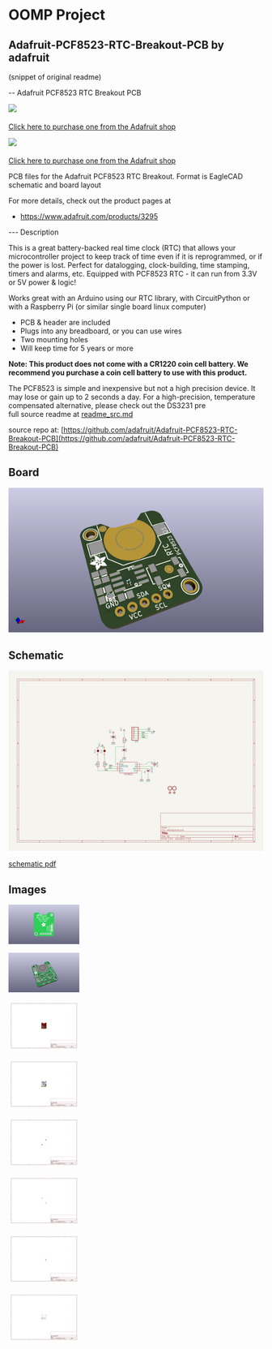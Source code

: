 # OOMP Project  
## Adafruit-PCF8523-RTC-Breakout-PCB  by adafruit  
  
(snippet of original readme)  
  
-- Adafruit PCF8523 RTC Breakout PCB  
  
<a href="http://www.adafruit.com/products/5189"><img src="assets/5189.jpg?raw=true" width="500px"><br/>  
Click here to purchase one from the Adafruit shop</a>  
  
<a href="http://www.adafruit.com/products/3295"><img src="assets/image.jpg?raw=true" width="500px"><br/>  
Click here to purchase one from the Adafruit shop</a>  
  
PCB files for the Adafruit PCF8523 RTC Breakout. Format is EagleCAD schematic and board layout  
  
For more details, check out the product pages at  
* https://www.adafruit.com/products/3295  
  
--- Description  
  
This is a great battery-backed real time clock (RTC) that allows your microcontroller project to keep track of time even if it is reprogrammed, or if the power is lost. Perfect for datalogging, clock-building, time stamping, timers and alarms, etc. Equipped with PCF8523 RTC - it can run from 3.3V or 5V power & logic!  
  
Works great with an Arduino using our RTC library, with CircuitPython or with a Raspberry Pi (or similar single board linux computer)  
  
* PCB & header are included  
* Plugs into any breadboard, or you can use wires  
* Two mounting holes  
* Will keep time for 5 years or more  
  
**Note: This product does not come with a CR1220 coin cell battery. We recommend you purchase a coin cell battery to use with this product.**  
  
The PCF8523 is simple and inexpensive but not a high precision device. It may lose or gain up to 2 seconds a day. For a high-precision, temperature compensated alternative, please check out the DS3231 pre  
  full source readme at [readme_src.md](readme_src.md)  
  
source repo at: [https://github.com/adafruit/Adafruit-PCF8523-RTC-Breakout-PCB](https://github.com/adafruit/Adafruit-PCF8523-RTC-Breakout-PCB)  
## Board  
  
[![working_3d.png](working_3d_600.png)](working_3d.png)  
## Schematic  
  
[![working_schematic.png](working_schematic_600.png)](working_schematic.png)  
  
[schematic pdf](working_schematic.pdf)  
## Images  
  
[![working_3D_bottom.png](working_3D_bottom_140.png)](working_3D_bottom.png)  
  
[![working_3D_top.png](working_3D_top_140.png)](working_3D_top.png)  
  
[![working_assembly_page_01.png](working_assembly_page_01_140.png)](working_assembly_page_01.png)  
  
[![working_assembly_page_02.png](working_assembly_page_02_140.png)](working_assembly_page_02.png)  
  
[![working_assembly_page_03.png](working_assembly_page_03_140.png)](working_assembly_page_03.png)  
  
[![working_assembly_page_04.png](working_assembly_page_04_140.png)](working_assembly_page_04.png)  
  
[![working_assembly_page_05.png](working_assembly_page_05_140.png)](working_assembly_page_05.png)  
  
[![working_assembly_page_06.png](working_assembly_page_06_140.png)](working_assembly_page_06.png)  
